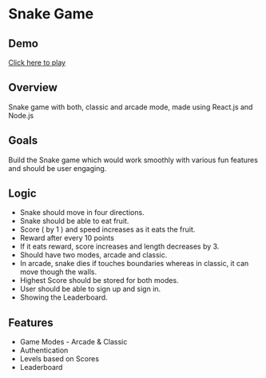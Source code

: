 # Snake Game
## Demo
[Click here to play](https://kunnu01.github.io/snake-game/)

## Overview
Snake game with both, classic and arcade mode, made using React.js and Node.js

## Goals

Build the Snake game which would work smoothly with various fun features and should be user engaging.

## Logic

 - Snake should move in four directions.
 - Snake should be able to eat fruit.
 - Score ( by 1 ) and speed increases as it eats the fruit.
 - Reward after every 10 points
 - If it eats reward, score increases and length decreases by 3.
 - Should have two modes, arcade and classic.
 - In arcade, snake dies if touches boundaries whereas in classic, it can move though the walls.
 - Highest Score should be stored for both modes.
 - User should be able to sign up and sign in.
 - Showing the Leaderboard.

## Features

 - Game Modes - Arcade & Classic
 - Authentication
 - Levels based on Scores
 - Leaderboard